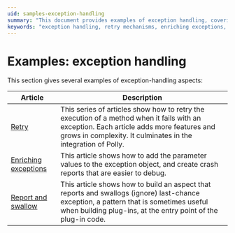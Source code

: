 ```yaml
---
uid: samples-exception-handling
summary: "This document provides examples of exception handling, covering retry mechanisms, enriching exceptions for debugging, and reporting/swallowing last-chance exceptions."
keywords: "exception handling, retry mechanisms, enriching exceptions, debugging, reporting exceptions, swallowing exceptions, .NET, retry execution, exception object, crash reports"
---
```


# Examples: exception handling

This section gives several examples of exception-handling aspects:

| Article | Description |
|--------|--------|
| [Retry](retry/README.md) | This series of articles show how to retry the execution of a method when it fails with an exception. Each article adds more features and grows in complexity. It culminates in the integration of Polly. |
| [Enriching exceptions](enrich-exception/README.md) | This article shows how to add the parameter values to the exception object, and create crash reports that are easier to debug.
| [Report and swallow](report-and-swallow/README.md) | This article shows how to build an aspect that reports and swallogs (ignore) last-chance exception, a pattern that is sometimes useful when building plug-ins, at the entry point of the plug-in code. |

